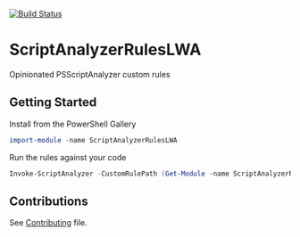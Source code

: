 [![Build Status](https://dev.azure.com/lazywinadmin/ScriptAnalyzerRulesLWA/_apis/build/status/lazywinadmin.ScriptAnalyzerRulesLWA?branchName=master)](https://dev.azure.com/lazywinadmin/ScriptAnalyzerRulesLWA/_build/latest?definitionId=24&branchName=master)

# ScriptAnalyzerRulesLWA

Opinionated PSScriptAnalyzer custom rules

## Getting Started

Install from the PowerShell Gallery

``` powershell
import-module -name ScriptAnalyzerRulesLWA
```

Run the rules against your code

```powershell
Invoke-ScriptAnalyzer -CustomRulePath (Get-Module -name ScriptAnalyzerRulesLWA).path -Path ./MyScript.ps1 -verbose
```

## Contributions

See [Contributing](CONTRIBUTING.md) file.
